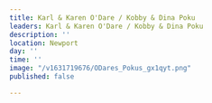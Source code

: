 ```yaml
---
title: Karl & Karen O'Dare / Kobby & Dina Poku
leaders: Karl & Karen O'Dare / Kobby & Dina Poku
description: ''
location: Newport
day: ''
time: ''
image: "/v1631719676/ODares_Pokus_gx1qyt.png"
published: false

---
```

